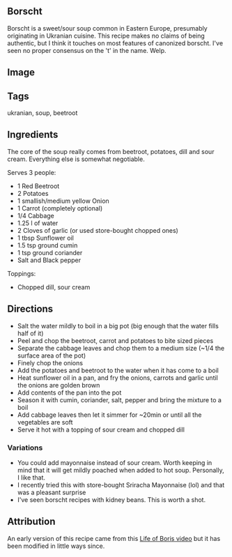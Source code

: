 ## Borscht
Borscht is a sweet/sour soup common in Eastern Europe, presumably originating in Ukranian cuisine.
This recipe makes no claims of being authentic, but I think it touches on most features of canonized borscht.
I've seen no proper consensus on the 't' in the name. Welp.

## Image

## Tags
ukranian, soup, beetroot  

## Ingredients  
The core of the soup really comes from beetroot, potatoes, dill and sour cream. Everything else is somewhat negotiable.

Serves 3 people:

- 1 Red Beetroot
- 2 Potatoes
- 1 smallish/medium yellow Onion
- 1 Carrot (completely optional)
- 1/4 Cabbage
- 1.25 l of water
- 2 Cloves of garlic (or used store-bought chopped ones)
- 1 tbsp Sunflower oil
- 1.5 tsp ground cumin
- 1 tsp ground coriander
- Salt and Black pepper

Toppings:
- Chopped dill, sour cream

## Directions
- Salt the water mildly to boil in a big pot (big enough that the water fills half of it)
- Peel and chop the beetroot, carrot and potatoes to bite sized pieces
- Separate the cabbage leaves and chop them to a medium size (~1/4 the surface area of the pot)
- Finely chop the onions
- Add the potatoes and beetroot to the water when it has come to a boil
- Heat sunflower oil in a pan, and fry the onions, carrots and garlic until the onions are golden brown
- Add contents of the pan into the pot
- Season it with cumin, coriander, salt, pepper and bring the mixture to a boil
- Add cabbage leaves then let it simmer for ~20min or until all the vegetables are soft
- Serve it hot with a topping of sour cream and chopped dill

### Variations
- You could add mayonnaise instead of sour cream. Worth keeping in mind that it will get mildly poached when added to hot soup. Personally, I like that.
- I recently tried this with store-bought Sriracha Mayonnaise (lol) and that was a pleasant surprise
- I've seen borscht recipes with kidney beans. This is worth a shot.

## Attribution
An early version of this recipe came from this [Life of Boris video](https://www.youtube.com/watch?v=-RjawJ8LImM) but it has been modified in little ways since.
